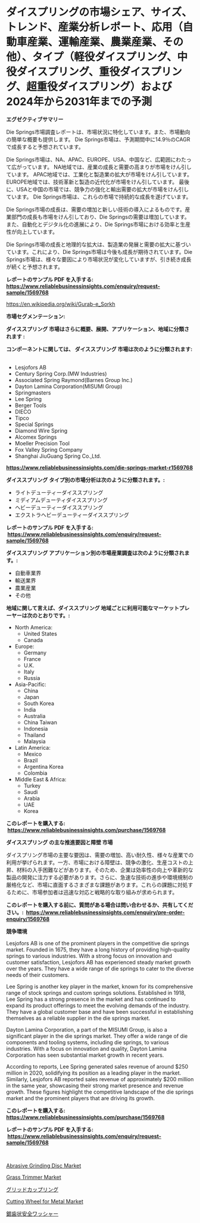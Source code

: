 <p><h1>ダイスプリングの市場シェア、サイズ、トレンド、産業分析レポート、応用（自動車産業、運輸産業、農業産業、その他）、タイプ（軽役ダイスプリング、中役ダイスプリング、重役ダイスプリング、超重役ダイスプリング）および2024年から2031年までの予測</h1></p><p><strong>エグゼクティブサマリー</strong></p>
<p><p>Die Springs市場調査レポートは、市場状況に特化しています。また、市場動向の簡単な概要も提供します。 Die Springs市場は、予測期間中に14.9％のCAGRで成長すると予想されています。</p><p>Die Springs市場は、NA、APAC、EUROPE、USA、中国など、広範囲にわたって広がっています。 NA地域では、産業の成長と需要の高まりが市場をけん引しています。 APAC地域では、工業化と製造業の拡大が市場をけん引しています。 EUROPE地域では、技術革新と製造の近代化が市場をけん引しています。 最後に、USAと中国の市場では、競争力の強化と輸出需要の拡大が市場をけん引しています。 Die Springs市場は、これらの市場で持続的な成長を遂げています。</p><p>Die Springs市場の成長は、需要の増加と新しい技術の導入によるものです。産業部門の成長も市場をけん引しており、Die Springsの需要は増加しています。また、自動化とデジタル化の進展により、Die Springs市場における効率と生産性が向上しています。</p><p>Die Springs市場の成長と地理的な拡大は、製造業の発展と需要の拡大に基づいています。これにより、Die Springs市場は今後も成長が期待されています。Die Springs市場は、様々な要因により市場状況が変化していますが、引き続き成長が続くと予想されます。</p></p>
<p><strong>レポートのサンプル PDF を入手する: <a href="https://www.reliablebusinessinsights.com/enquiry/request-sample/1569768">https://www.reliablebusinessinsights.com/enquiry/request-sample/1569768</a></strong></p>
<p><a href="https://en.wikipedia.org/wiki/Gurab-e_Sorkh">https://en.wikipedia.org/wiki/Gurab-e_Sorkh</a></p>
<p><strong>市場セグメンテーション:</strong></p>
<p><strong> ダイススプリング 市場はさらに概要、展開、アプリケーション、地域に分類されます :</strong></p>
<p><strong>コンポーネントに関しては、 ダイススプリング 市場は次のように分類されます: &nbsp;</strong></p>
<p><ul><li>Lesjofors AB</li><li>Century Spring Corp.(MW Industries)</li><li>Associated Spring Raymond(Barnes Group Inc.)</li><li>Dayton Lamina Corporation(MISUMI Group)</li><li>Springmasters</li><li>Lee Spring</li><li>Berger Tools</li><li>DIECO</li><li>Tipco</li><li>Special Springs</li><li>Diamond Wire Spring</li><li>Alcomex Springs</li><li>Moeller Precision Tool</li><li>Fox Valley Spring Company</li><li>Shanghai JiuGuang Spring Co.,Ltd.</li></ul></p>
<p><strong><a href="https://www.reliablebusinessinsights.com/die-springs-market-r1569768">https://www.reliablebusinessinsights.com/die-springs-market-r1569768</a></strong></p>
<p><strong> ダイススプリング タイプ別の市場分析は次のように分類されます。:</strong></p>
<p><ul><li>ライトデューティーダイススプリング</li><li>ミディアムデューティダイススプリング</li><li>ヘビーデューティーダイススプリング</li><li>エクストラヘビーデューティーダイススプリング</li></ul></p>
<p><strong>レポートのサンプル PDF を入手する: &nbsp;<a href="https://www.reliablebusinessinsights.com/enquiry/request-sample/1569768">https://www.reliablebusinessinsights.com/enquiry/request-sample/1569768</a></strong></p>
<p><strong> ダイススプリング アプリケーション別の市場産業調査は次のように分類されます。:</strong></p>
<p><ul><li>自動車業界</li><li>輸送業界</li><li>農業産業</li><li>その他</li></ul></p>
<p><strong>地域に関して言えば、ダイススプリング 地域ごとに利用可能なマーケットプレーヤーは次のとおりです。:</strong></p>
<p><ul>
    <li>
        North America:
        <ul>
            <li>United States</li>
            <li>Canada</li>
        </ul>
    </li>
    <li>
        Europe:
        <ul>
            <li>Germany</li>
            <li>France</li>
            <li>U.K.</li>
            <li>Italy</li>
            <li>Russia</li>
        </ul>
    </li>
    <li>
        Asia-Pacific:
        <ul>
            <li>China</li>
            <li>Japan</li>
            <li>South Korea</li>
            <li>India</li>
            <li>Australia</li>
            <li>China Taiwan</li>
            <li>Indonesia</li>
            <li>Thailand</li>
            <li>Malaysia</li>
        </ul>
    </li>
    <li>
        Latin America:
        <ul>
            <li>Mexico</li>
            <li>Brazil</li>
            <li>Argentina Korea</li>
            <li>Colombia</li>
        </ul>
    </li>
    <li>
        Middle East & Africa:
        <ul>
            <li>Turkey</li>
            <li>Saudi</li>
            <li>Arabia</li>
            <li>UAE</li>
            <li>Korea</li>
        </ul>
    </li>
    </ul></p>
<p><strong>このレポートを購入する: &nbsp;<a href="https://www.reliablebusinessinsights.com/purchase/1569768">https://www.reliablebusinessinsights.com/purchase/1569768</a></strong></p>
<p><strong>ダイススプリング の主な推進要因と障壁 市場</strong></p>
<p><p>ダイスプリング市場の主要な要因は、需要の増加、高い耐久性、様々な産業での利用が挙げられます。一方、市場における障壁は、競争の激化、生産コストの上昇、材料の入手困難などがあります。そのため、企業は効率性の向上や革新的な製品の開発に注力する必要があります。さらに、急速な技術の進歩や環境規制の厳格化など、市場に直面するさまざまな課題があります。これらの課題に対処するために、市場参加者は迅速な対応と戦略的な取り組みが求められます。</p></p>
<p><strong>このレポートを購入する前に、質問がある場合は問い合わせるか、共有してください。:&nbsp; <a href="https://www.reliablebusinessinsights.com/enquiry/pre-order-enquiry/1569768">https://www.reliablebusinessinsights.com/enquiry/pre-order-enquiry/1569768</a></strong></p>
<p><strong>競争環境</strong></p>
<p><p>Lesjofors AB is one of the prominent players in the competitive die springs market. Founded in 1675, they have a long history of providing high-quality springs to various industries. With a strong focus on innovation and customer satisfaction, Lesjofors AB has experienced steady market growth over the years. They have a wide range of die springs to cater to the diverse needs of their customers.</p><p>Lee Spring is another key player in the market, known for its comprehensive range of stock springs and custom springs solutions. Established in 1918, Lee Spring has a strong presence in the market and has continued to expand its product offerings to meet the evolving demands of the industry. They have a global customer base and have been successful in establishing themselves as a reliable supplier in the die springs market.</p><p>Dayton Lamina Corporation, a part of the MISUMI Group, is also a significant player in the die springs market. They offer a wide range of die components and tooling systems, including die springs, to various industries. With a focus on innovation and quality, Dayton Lamina Corporation has seen substantial market growth in recent years. </p><p>According to reports, Lee Spring generated sales revenue of around $250 million in 2020, solidifying its position as a leading player in the market. Similarly, Lesjofors AB reported sales revenue of approximately $200 million in the same year, showcasing their strong market presence and revenue growth. These figures highlight the competitive landscape of the die springs market and the prominent players that are driving its growth.</p></p>
<p><strong>このレポートを購入する: &nbsp; <a href="https://www.reliablebusinessinsights.com/purchase/1569768">https://www.reliablebusinessinsights.com/purchase/1569768</a></strong></p>
<p><strong>レポートのサンプル PDF を入手する: &nbsp;<a href="https://www.reliablebusinessinsights.com/enquiry/request-sample/1569768">https://www.reliablebusinessinsights.com/enquiry/request-sample/1569768</a></strong><strong></strong></p>
<p>&nbsp;</p>
<p><p><a href="https://github.com/peachesmcdowel1/Market-Research-Report-List-3/blob/main/abrasive-grinding-disc-market.md">Abrasive Grinding Disc Market</a></p><p><a href="https://issuu.com/reportprime-2/docs/grass-trimmer-market-size-2030.pptx">Grass Trimmer Market</a></p><p><a href="https://github.com/DanykaKilback/Market-Research-Report-List-1/blob/main/3610646156857.md">グリッドカップリング</a></p><p><a href="https://github.com/edytherolanlouisejk1miz0wig/Market-Research-Report-List-3/blob/main/cutting-wheel-for-metal-market.md">Cutting Wheel for Metal Market</a></p><p><a href="https://github.com/mohamedbakry57/Market-Research-Report-List-4/blob/main/3875692156858.md">鋸歯状安全ワッシャー</a></p></p>